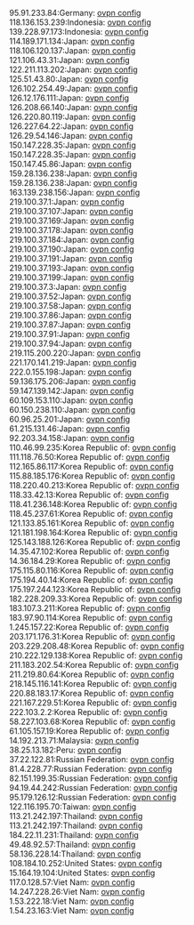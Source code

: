 95.91.233.84:Germany: [ovpn config](vpn/95_91_233_84.ovpn)  
118.136.153.239:Indonesia: [ovpn config](vpn/118_136_153_239.ovpn)  
139.228.97.173:Indonesia: [ovpn config](vpn/139_228_97_173.ovpn)  
114.189.171.134:Japan: [ovpn config](vpn/114_189_171_134.ovpn)  
118.106.120.137:Japan: [ovpn config](vpn/118_106_120_137.ovpn)  
121.106.43.31:Japan: [ovpn config](vpn/121_106_43_31.ovpn)  
122.211.113.202:Japan: [ovpn config](vpn/122_211_113_202.ovpn)  
125.51.43.80:Japan: [ovpn config](vpn/125_51_43_80.ovpn)  
126.102.254.49:Japan: [ovpn config](vpn/126_102_254_49.ovpn)  
126.12.176.111:Japan: [ovpn config](vpn/126_12_176_111.ovpn)  
126.208.66.140:Japan: [ovpn config](vpn/126_208_66_140.ovpn)  
126.220.80.119:Japan: [ovpn config](vpn/126_220_80_119.ovpn)  
126.227.64.22:Japan: [ovpn config](vpn/126_227_64_22.ovpn)  
126.29.54.146:Japan: [ovpn config](vpn/126_29_54_146.ovpn)  
150.147.228.35:Japan: [ovpn config](vpn/150_147_228_35.ovpn)  
150.147.228.35:Japan: [ovpn config](vpn/150_147_228_35.ovpn)  
150.147.45.86:Japan: [ovpn config](vpn/150_147_45_86.ovpn)  
159.28.136.238:Japan: [ovpn config](vpn/159_28_136_238.ovpn)  
159.28.136.238:Japan: [ovpn config](vpn/159_28_136_238.ovpn)  
163.139.238.156:Japan: [ovpn config](vpn/163_139_238_156.ovpn)  
219.100.37.1:Japan: [ovpn config](vpn/219_100_37_1.ovpn)  
219.100.37.107:Japan: [ovpn config](vpn/219_100_37_107.ovpn)  
219.100.37.169:Japan: [ovpn config](vpn/219_100_37_169.ovpn)  
219.100.37.178:Japan: [ovpn config](vpn/219_100_37_178.ovpn)  
219.100.37.184:Japan: [ovpn config](vpn/219_100_37_184.ovpn)  
219.100.37.190:Japan: [ovpn config](vpn/219_100_37_190.ovpn)  
219.100.37.191:Japan: [ovpn config](vpn/219_100_37_191.ovpn)  
219.100.37.193:Japan: [ovpn config](vpn/219_100_37_193.ovpn)  
219.100.37.199:Japan: [ovpn config](vpn/219_100_37_199.ovpn)  
219.100.37.3:Japan: [ovpn config](vpn/219_100_37_3.ovpn)  
219.100.37.52:Japan: [ovpn config](vpn/219_100_37_52.ovpn)  
219.100.37.58:Japan: [ovpn config](vpn/219_100_37_58.ovpn)  
219.100.37.86:Japan: [ovpn config](vpn/219_100_37_86.ovpn)  
219.100.37.87:Japan: [ovpn config](vpn/219_100_37_87.ovpn)  
219.100.37.91:Japan: [ovpn config](vpn/219_100_37_91.ovpn)  
219.100.37.94:Japan: [ovpn config](vpn/219_100_37_94.ovpn)  
219.115.200.220:Japan: [ovpn config](vpn/219_115_200_220.ovpn)  
221.170.141.219:Japan: [ovpn config](vpn/221_170_141_219.ovpn)  
222.0.155.198:Japan: [ovpn config](vpn/222_0_155_198.ovpn)  
59.136.175.206:Japan: [ovpn config](vpn/59_136_175_206.ovpn)  
59.147.139.142:Japan: [ovpn config](vpn/59_147_139_142.ovpn)  
60.109.153.110:Japan: [ovpn config](vpn/60_109_153_110.ovpn)  
60.150.238.110:Japan: [ovpn config](vpn/60_150_238_110.ovpn)  
60.96.25.201:Japan: [ovpn config](vpn/60_96_25_201.ovpn)  
61.215.131.46:Japan: [ovpn config](vpn/61_215_131_46.ovpn)  
92.203.34.158:Japan: [ovpn config](vpn/92_203_34_158.ovpn)  
110.46.99.235:Korea Republic of: [ovpn config](vpn/110_46_99_235.ovpn)  
111.118.76.50:Korea Republic of: [ovpn config](vpn/111_118_76_50.ovpn)  
112.165.86.117:Korea Republic of: [ovpn config](vpn/112_165_86_117.ovpn)  
115.88.185.176:Korea Republic of: [ovpn config](vpn/115_88_185_176.ovpn)  
118.220.40.213:Korea Republic of: [ovpn config](vpn/118_220_40_213.ovpn)  
118.33.42.13:Korea Republic of: [ovpn config](vpn/118_33_42_13.ovpn)  
118.41.236.148:Korea Republic of: [ovpn config](vpn/118_41_236_148.ovpn)  
118.45.237.61:Korea Republic of: [ovpn config](vpn/118_45_237_61.ovpn)  
121.133.85.161:Korea Republic of: [ovpn config](vpn/121_133_85_161.ovpn)  
121.181.198.164:Korea Republic of: [ovpn config](vpn/121_181_198_164.ovpn)  
125.143.188.126:Korea Republic of: [ovpn config](vpn/125_143_188_126.ovpn)  
14.35.47.102:Korea Republic of: [ovpn config](vpn/14_35_47_102.ovpn)  
14.36.184.29:Korea Republic of: [ovpn config](vpn/14_36_184_29.ovpn)  
175.115.80.116:Korea Republic of: [ovpn config](vpn/175_115_80_116.ovpn)  
175.194.40.14:Korea Republic of: [ovpn config](vpn/175_194_40_14.ovpn)  
175.197.244.123:Korea Republic of: [ovpn config](vpn/175_197_244_123.ovpn)  
182.228.209.33:Korea Republic of: [ovpn config](vpn/182_228_209_33.ovpn)  
183.107.3.211:Korea Republic of: [ovpn config](vpn/183_107_3_211.ovpn)  
183.97.90.114:Korea Republic of: [ovpn config](vpn/183_97_90_114.ovpn)  
1.245.157.22:Korea Republic of: [ovpn config](vpn/1_245_157_22.ovpn)  
203.171.176.31:Korea Republic of: [ovpn config](vpn/203_171_176_31.ovpn)  
203.229.208.48:Korea Republic of: [ovpn config](vpn/203_229_208_48.ovpn)  
210.222.129.138:Korea Republic of: [ovpn config](vpn/210_222_129_138.ovpn)  
211.183.202.54:Korea Republic of: [ovpn config](vpn/211_183_202_54.ovpn)  
211.219.80.64:Korea Republic of: [ovpn config](vpn/211_219_80_64.ovpn)  
218.145.116.141:Korea Republic of: [ovpn config](vpn/218_145_116_141.ovpn)  
220.88.183.17:Korea Republic of: [ovpn config](vpn/220_88_183_17.ovpn)  
221.167.229.51:Korea Republic of: [ovpn config](vpn/221_167_229_51.ovpn)  
222.103.2.2:Korea Republic of: [ovpn config](vpn/222_103_2_2.ovpn)  
58.227.103.68:Korea Republic of: [ovpn config](vpn/58_227_103_68.ovpn)  
61.105.157.19:Korea Republic of: [ovpn config](vpn/61_105_157_19.ovpn)  
14.192.213.71:Malaysia: [ovpn config](vpn/14_192_213_71.ovpn)  
38.25.13.182:Peru: [ovpn config](vpn/38_25_13_182.ovpn)  
37.22.122.81:Russian Federation: [ovpn config](vpn/37_22_122_81.ovpn)  
81.4.228.77:Russian Federation: [ovpn config](vpn/81_4_228_77.ovpn)  
82.151.199.35:Russian Federation: [ovpn config](vpn/82_151_199_35.ovpn)  
94.19.44.242:Russian Federation: [ovpn config](vpn/94_19_44_242.ovpn)  
95.179.126.12:Russian Federation: [ovpn config](vpn/95_179_126_12.ovpn)  
122.116.195.70:Taiwan: [ovpn config](vpn/122_116_195_70.ovpn)  
113.21.242.197:Thailand: [ovpn config](vpn/113_21_242_197.ovpn)  
113.21.242.197:Thailand: [ovpn config](vpn/113_21_242_197.ovpn)  
184.22.11.231:Thailand: [ovpn config](vpn/184_22_11_231.ovpn)  
49.48.92.57:Thailand: [ovpn config](vpn/49_48_92_57.ovpn)  
58.136.228.14:Thailand: [ovpn config](vpn/58_136_228_14.ovpn)  
108.184.10.252:United States: [ovpn config](vpn/108_184_10_252.ovpn)  
15.164.19.104:United States: [ovpn config](vpn/15_164_19_104.ovpn)  
117.0.128.57:Viet Nam: [ovpn config](vpn/117_0_128_57.ovpn)  
14.247.228.26:Viet Nam: [ovpn config](vpn/14_247_228_26.ovpn)  
1.53.222.18:Viet Nam: [ovpn config](vpn/1_53_222_18.ovpn)  
1.54.23.163:Viet Nam: [ovpn config](vpn/1_54_23_163.ovpn)  

